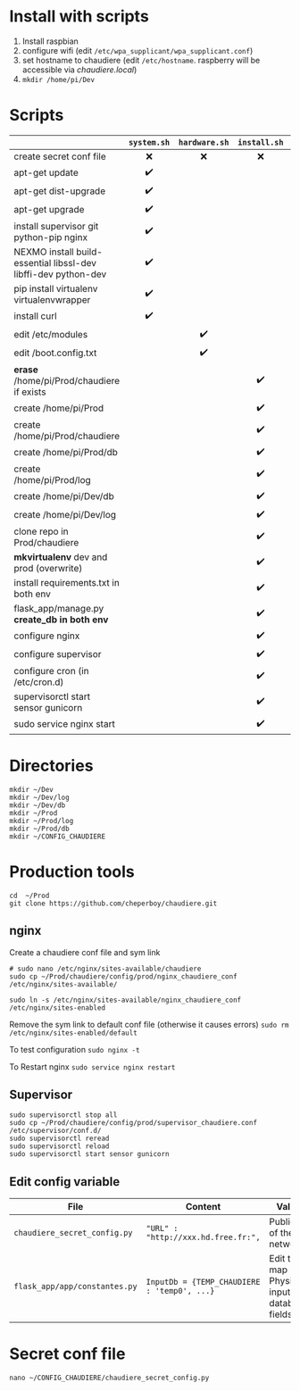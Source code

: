 # Install with scripts
1. Install raspbian
2. configure wifi (edit  `/etc/wpa_supplicant/wpa_supplicant.conf`)
3. set hostname to chaudiere (edit  `/etc/hostname`. raspberry will be accessible via *chaudiere.local*)
4. `mkdir /home/pi/Dev` 


# Scripts
 |  | `system.sh` | `hardware.sh` | `install.sh` | `deploy.sh` | 
 | ---- | :-----: | :-----: | :-----: | :-----: | 
 | create secret conf file | :x: | :x: | :x: | :x: | 
 | apt-get update | :heavy_check_mark: |  |  |  | 
 | apt-get dist-upgrade | :heavy_check_mark: |  |  |  | 
 | apt-get upgrade | :heavy_check_mark: |  |  |  | 
 | install supervisor git python-pip nginx | :heavy_check_mark: |  |  |  | 
 | NEXMO install build-essential libssl-dev libffi-dev python-dev | :heavy_check_mark: |  |  |  | 
 | pip install virtualenv virtualenvwrapper | :heavy_check_mark: |  |  |  | 
 | install curl | :heavy_check_mark: |  |  |  | 
 | edit /etc/modules |  | :heavy_check_mark: |  |  | 
 | edit /boot.config.txt |  | :heavy_check_mark: |  |  | 
 | **erase** /home/pi/Prod/chaudiere if exists |  |  | :heavy_check_mark: | :heavy_check_mark: | 
 | create /home/pi/Prod |  |  | :heavy_check_mark: |  | 
 | create /home/pi/Prod/chaudiere |  |  | :heavy_check_mark: |  | 
 | create /home/pi/Prod/db |  |  | :heavy_check_mark: |  | 
 | create /home/pi/Prod/log |  |  | :heavy_check_mark: |  | 
 | create /home/pi/Dev/db |  |  | :heavy_check_mark: |  | 
 | create /home/pi/Dev/log |  |  | :heavy_check_mark: |  | 
 | clone repo in Prod/chaudiere |  |  | :heavy_check_mark: | :heavy_check_mark: | 
 | **mkvirtualenv** dev and prod (overwrite) |  |  | :heavy_check_mark: |  | 
 | install requirements.txt in both env |  |  | :heavy_check_mark: |  | 
 | flask_app/manage.py **create_db in both env** |  |  | :heavy_check_mark: |  | 
 | configure nginx |  |  | :heavy_check_mark: |  | 
 | configure supervisor |  |  | :heavy_check_mark: |  | 
 | configure cron (in /etc/cron.d) |  |  | :heavy_check_mark: |  | 
 | supervisorctl start sensor gunicorn |  |  | :heavy_check_mark: | :heavy_check_mark: | 
 | sudo service nginx start |  |  | :heavy_check_mark: | :heavy_check_mark: | 
 


# Directories
```
mkdir ~/Dev
mkdir ~/Dev/log
mkdir ~/Dev/db
mkdir ~/Prod
mkdir ~/Prod/log
mkdir ~/Prod/db
mkdir ~/CONFIG_CHAUDIERE
```

# Production tools
```
cd  ~/Prod
git clone https://github.com/cheperboy/chaudiere.git
```

## nginx
Create a chaudiere conf file and sym link
```
# sudo nano /etc/nginx/sites-available/chaudiere
sudo cp ~/Prod/chaudiere/config/prod/nginx_chaudiere_conf /etc/nginx/sites-available/

sudo ln -s /etc/nginx/sites-available/nginx_chaudiere_conf /etc/nginx/sites-enabled
```
Remove the sym link to default conf file (otherwise it causes errors)
`sudo rm /etc/nginx/sites-enabled/default`

To test configuration `sudo nginx -t`

To Restart nginx `sudo service nginx restart`

## Supervisor
```
sudo supervisorctl stop all
sudo cp ~/Prod/chaudiere/config/prod/supervisor_chaudiere.conf /etc/supervisor/conf.d/
sudo supervisorctl reread
sudo supervisorctl reload
sudo supervisorctl start sensor gunicorn
```

## Edit config variable

| File | Content | Value |
| ---- | ----- |------|
| `chaudiere_secret_config.py` | `"URL" : "http://xxx.hd.free.fr:",`| Public IP of the network| 
| `flask_app/app/constantes.py` |`InputDb = {TEMP_CHAUDIERE : 'temp0', ...}` | Edit to map Physical inputs to database fields 



# Secret conf file 

`nano ~/CONFIG_CHAUDIERE/chaudiere_secret_config.py`


<!--stackedit_data:
eyJoaXN0b3J5IjpbLTE3MDI5NTE3NDksMjA2MTYwNDMwOCwtNT
A1ODg0OTEzLC0xMzgzMjA3MzI3LDIwNDUzNjE3MDMsLTE5MjE3
ODY0OTcsLTE3ODU3NDAzMzUsMTc0ODY2MTY5OV19
-->